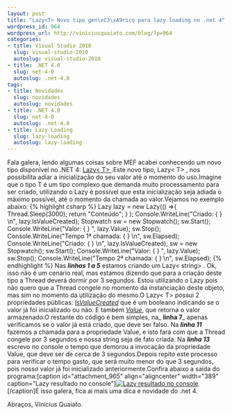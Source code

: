 ```yaml
--- 
layout: post
title: "Lazy<T> Novo tipo gen\xC3\xA9rico para lazy loading no .net 4"
wordpress_id: 964
wordpress_url: http://viniciusquaiato.com/blog/?p=964
categories: 
- title: Visual Studio 2010
  slug: visual-studio-2010
  autoslug: visual-studio-2010
- title: .NET 4.0
  slug: net-4-0
  autoslug: .net-4.0
tags: 
- title: Novidades
  slug: novidades
  autoslug: novidades
- title: .NET 4.0
  slug: net-4-0
  autoslug: .net-4.0
- title: Lazy Loading
  slug: lazy-loading
  autoslug: lazy-loading
---
```

Fala galera, lendo algumas coisas sobre MEF acabei conhecendo um novo tipo disponível no .NET 4: [Lazy&lt;
    T&gt;
    ](http://msdn.microsoft.com/en-us/library/dd642331(v=VS.100).aspx).Este novo tipo, Lazy&lt;
    T&gt;
    , nos possibilita adiar a inicialização do seu valor até o momento do uso.Imagine que o tipo T é um tipo complexo que demanda muito processamento para ser criado, utilizando o Lazy é possível que esta inicialização seja adiada o máximo possível, até o momento da chamada ao valor.Vejamos no exemplo abaixo:
{% highlight csharp %}
Lazy<string> lazy = new Lazy<string>(() =>{    Thread.Sleep(3000);
return "Conteúdo";
    }
);
    Console.WriteLine("Criado: {
}
\n", lazy.IsValueCreated);
    Stopwatch sw = new Stopwatch();
    sw.Start();
    Console.WriteLine("Valor: {
}
", lazy.Value);
    sw.Stop();
    Console.WriteLine("Tempo 1ª chamada: {
}
\n", sw.Elapsed);
    Console.WriteLine("Criado: {
}
\n", lazy.IsValueCreated);
    sw = new Stopwatch();
    sw.Start();
    Console.WriteLine("Valor: {
}
", lazy.Value);
    sw.Stop();
    Console.WriteLine("Tempo 2ª chamada: {
}
\n", sw.Elapsed);
    </string></string>
{% endhighlight %}
Nas _**linhas 1 a 5**_ estamos criando um Lazy&lt;
    string&gt;
    . Ok, isso não é um cenário real, mas estamos dizendo que para a criação deste tipo a Thread deverá dormir por 3 segundos. Estou utilizando o Lazy pois não quero que a Thread congele no momento da instanciação deste objeto, mas sim no momento da utilização do mesmo.O Lazy&lt;
    T&gt;
    possui 2 propriedades públicas: _[IsValueCreated](http://msdn.microsoft.com/en-us/library/dd642334(v=VS.100).aspx)_ que é um booleano indicando se o valor já foi inicializado ou não. E também _[Value](http://msdn.microsoft.com/en-us/library/dd642177(v=VS.100).aspx)_, que retorna o valor armazenado.O restante do código é bem simples, na_ **linha 7**_ apenas verificamos se o valor já está criado, que deve ser falso. Na _**linha 11**_ fazemos a chamada para a propriedade Value, e isto fará com que a Thread congele por 3 segundos e nossa string seja de fato criada. Na _**linha 13**_ escrevo no console o tempo que demorou a invocação da propriedade Value, que deve ser de cerca de 3 segundos.Depois repito este processo para verificar o tempo gasto, que será muito menor do que 3 segundos, pois nosso valor já foi inicializado anteriormente.Confira abaixo a saída do programa:[caption id="attachment_965" align="aligncenter" width="389" caption="Lazy<t> resultado no console"][![Lazy<t> resultado no console](http://viniciusquaiato.com/images_posts/lazy_t_.png "Lazy<t> resultado no console")</t></t>](http://viniciusquaiato.com/images_posts/lazy_t_.png)[/caption]É isso galera, fica aí mais uma dica e novidade do .net 4.

Abraços,
Vinicius Quaiato.</t>
